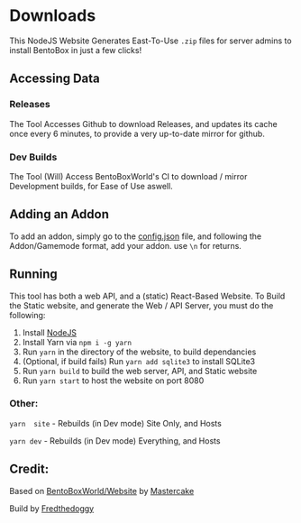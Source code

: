 # Downloads
This NodeJS Website Generates East-To-Use `.zip` files for server admins to install BentoBox in just a few clicks!

## Accessing Data
### Releases
The Tool Accesses Github to download Releases, and updates its cache once every 6 minutes, to provide a very up-to-date mirror for github.
### Dev Builds
The Tool (Will) Access BentoBoxWorld's CI to download / mirror Development builds, for Ease of Use aswell.

## Adding an Addon
To add an addon, simply go to the [config.json](https://github.com/BentoBoxWorld/Downloads/blob/develop/config.json) file, and following the Addon/Gamemode format, add your addon. use `\n` for returns.

## Running
This tool has both a web API, and a (static) React-Based Website. To Build the Static website, and generate the Web / API Server, you must do the following:
 1) Install [NodeJS](https://nodejs.org/en/download/package-manager/)
 2) Install Yarn via `npm i -g yarn`
 3) Run `yarn` in the directory of the website, to build dependancies
 4) (Optional, if build fails) Run `yarn add sqlite3` to install SQLite3
 5) Run `yarn build` to build the web server, API, and Static website
 6) Run `yarn start` to host the website on port 8080

### Other:
`yarn  site` - Rebuilds (in Dev mode) Site Only, and Hosts

`yarn dev` - Rebuilds (in Dev mode) Everything, and Hosts

## Credit:
Based on [BentoBoxWorld/Website](https://github.com/BentoBoxWorld/Website) by [Mastercake](https://github.com/mastercake10)

Build by [Fredthedoggy](https://github.com/fredthedoggy)
